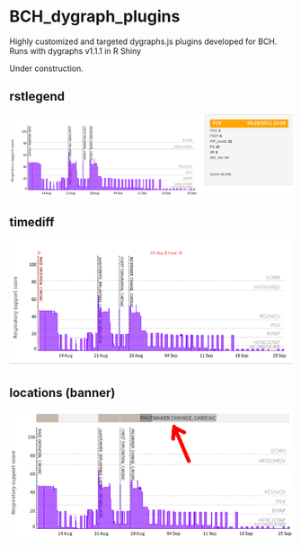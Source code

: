 # BCH_dygraph_plugins
Highly customized and targeted dygraphs.js plugins developed for BCH. Runs with dygraphs v1.1.1 in R Shiny

Under construction.

## rstlegend
![rstlegend_screenshot](rstlegend.png)

## timediff
![timediff_screenshot](timediff.png)

## locations (banner)
![locations_screenshot](locations.png)
